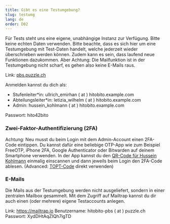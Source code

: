 ```yaml
---
title: Gibt es eine Testumgebung?
slug: testumg
lang: de
order: D02
---
```


Für Tests steht uns eine eigene, unabhängige Instanz zur Verfügung. Bitte keine echten Daten verwenden. Bitte beachte, dass es sich hier um eine Test­um­gebung mit Test-Daten handelt, welche jederzeit wieder überschrieben werden können. Zudem kann es sein, dass laufend neue Funktionen dazukommen. Aber Achtung: Die Mailfunktion ist in der Testumgebung nicht scharf, es gehen also keine E-Mails raus.

Link: <a href="https://pbs.puzzle.ch/" target="_blank">pbs.puzzle.ch</a>

Anmelden kannst du dich als:

* Stufenleiter\*in: ullrich_emirhan ( at ) hitobito.example.com
* Abteilungsleiter\*in: letizia_wilhelm ( at ) hitobito.example.com
* Admin: hussein_kohlmann ( at ) hitobito.example.com

Passwort: hito42bito

### Zwei-Faktor-Authentifizierung (2FA)

Achtung: Neu musst du beim Login mit dem Admin-Account einen 2FA-Code eintippen. Du kannst dafür eine beliebige OTP-App wie zum Beispiel FreeOTP, iPhone 2FA, Google Authenticator oder Bitwarden auf deinem Smartphone verwenden. In der App kannst du den [QR-Code für Hussein Kohlmann](https://pfadi.swiss/media/files/cf/totp_qr_midata_integration_hussein_kohlmann.png) einmalig einscannen und dann jeweils beim Login den 2FA-Code ablesen. (Advanced: [TOPT-Code](https://hackmd.io/@ElqEAC_xSsWHfz4LwueLgw/rJIwhSLV2) direkt verwenden)

### E-Mails

Die Mails aus der Testumgebung werden nicht ausgeliefert, sondern in einer zentralen Mailbox gesammelt. Mit dem Zugriff auf Mailtrap kannst du dir auch einen (oder mehrere) eigene Testaccounts anlegen.

Link: https://mailtrap.io
Benutzername: hitobito-pbs ( at ) puzzle.ch
Passwort: XydDHtAqZIQh7igTD
